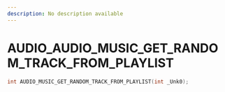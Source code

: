 ```yaml
---
description: No description available 
---
```


# AUDIO\_AUDIO_MUSIC_GET_RANDOM_TRACK_FROM_PLAYLIST

```cpp
int AUDIO_MUSIC_GET_RANDOM_TRACK_FROM_PLAYLIST(int _Unk0);
```